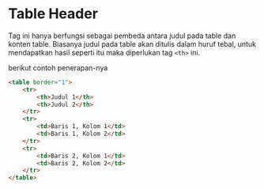 # Table Header

Tag ini hanya berfungsi sebagai pembeda antara judul pada table dan konten table. Biasanya judul pada table akan ditulis dalam huruf tebal, untuk mendapatkan hasil seperti itu maka diperlukan tag `<th>` ini.

berikut contoh penerapan-nya

```html
<table border="1">
    <tr>
        <th>Judul 1</th>
        <th>Judul 2</th>
    </tr>
    <tr>
        <td>Baris 1, Kolom 1</td>
        <td>Baris 1, Kolom 2</td>
    </tr>
    <tr>
        <td>Baris 2, Kolom 1</td>
        <td>Baris 2, Kolom 2</td>
    </tr>
</table>
```